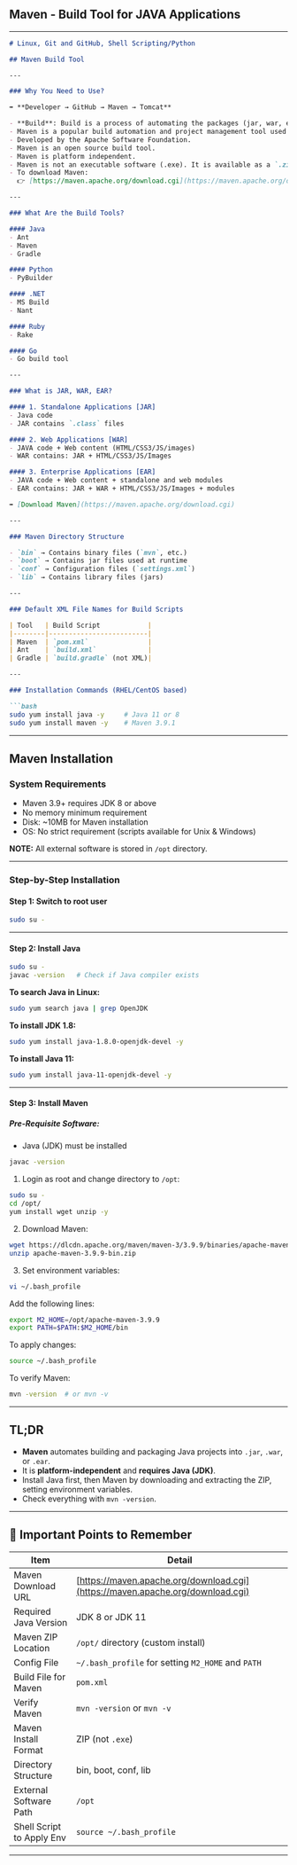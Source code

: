 ## Maven - Build Tool for JAVA Applications
---

```markdown
# Linux, Git and GitHub, Shell Scripting/Python

## Maven Build Tool

---

### Why You Need to Use?

➡️ **Developer → GitHub → Maven → Tomcat**

- **Build**: Build is a process of automating the packages (jar, war, ear)
- Maven is a popular build automation and project management tool used primarily for Java projects.
- Developed by the Apache Software Foundation.
- Maven is an open source build tool.
- Maven is platform independent.
- Maven is not an executable software (.exe). It is available as a `.zip` or `.tar.gz` (download and extract).
- To download Maven:  
  👉 [https://maven.apache.org/download.cgi](https://maven.apache.org/download.cgi)

---

### What Are the Build Tools?

#### Java
- Ant
- Maven
- Gradle

#### Python
- PyBuilder

#### .NET
- MS Build
- Nant

#### Ruby
- Rake

#### Go
- Go build tool

---

### What is JAR, WAR, EAR?

#### 1. Standalone Applications [JAR]
- Java code  
- JAR contains `.class` files

#### 2. Web Applications [WAR]
- JAVA code + Web content (HTML/CSS3/JS/images)  
- WAR contains: JAR + HTML/CSS3/JS/Images

#### 3. Enterprise Applications [EAR]
- JAVA code + Web content + standalone and web modules  
- EAR contains: JAR + WAR + HTML/CSS3/JS/Images + modules

➡️ [Download Maven](https://maven.apache.org/download.cgi)

---

### Maven Directory Structure

- `bin` → Contains binary files (`mvn`, etc.)
- `boot` → Contains jar files used at runtime
- `conf` → Configuration files (`settings.xml`)
- `lib` → Contains library files (jars)

---

### Default XML File Names for Build Scripts

| Tool   | Build Script            |
|--------|-------------------------|
| Maven  | `pom.xml`               |
| Ant    | `build.xml`             |
| Gradle | `build.gradle` (not XML)|

---

### Installation Commands (RHEL/CentOS based)

```bash
sudo yum install java -y     # Java 11 or 8
sudo yum install maven -y    # Maven 3.9.1
```

---

## Maven Installation

### System Requirements

- Maven 3.9+ requires JDK 8 or above
- No memory minimum requirement
- Disk: ~10MB for Maven installation
- OS: No strict requirement (scripts available for Unix & Windows)

**NOTE:** All external software is stored in `/opt` directory.

---

### Step-by-Step Installation

#### Step 1: Switch to root user

```bash
sudo su -
```

---

#### Step 2: Install Java

```bash
sudo su -
javac -version   # Check if Java compiler exists
```

**To search Java in Linux:**

```bash
sudo yum search java | grep OpenJDK
```

**To install JDK 1.8:**

```bash
sudo yum install java-1.8.0-openjdk-devel -y
```

**To install Java 11:**

```bash
sudo yum install java-11-openjdk-devel -y
```

---

#### Step 3: Install Maven

##### Pre-Requisite Software:
- Java (JDK) must be installed

```bash
javac -version
```

1. Login as root and change directory to `/opt`:

```bash
sudo su -
cd /opt/
yum install wget unzip -y
```

2. Download Maven:

```bash
wget https://dlcdn.apache.org/maven/maven-3/3.9.9/binaries/apache-maven-3.9.9-bin.zip
unzip apache-maven-3.9.9-bin.zip
```

3. Set environment variables:

```bash
vi ~/.bash_profile
```

Add the following lines:

```bash
export M2_HOME=/opt/apache-maven-3.9.9
export PATH=$PATH:$M2_HOME/bin
```

To apply changes:

```bash
source ~/.bash_profile
```

To verify Maven:

```bash
mvn -version  # or mvn -v
```

---

## TL;DR

- **Maven** automates building and packaging Java projects into `.jar`, `.war`, or `.ear`.
- It is **platform-independent** and **requires Java (JDK)**.
- Install Java first, then Maven by downloading and extracting the ZIP, setting environment variables.
- Check everything with `mvn -version`.

---

## 🧠 Important Points to Remember

| Item                     | Detail                                                                 |
|--------------------------|------------------------------------------------------------------------|
| Maven Download URL       | [https://maven.apache.org/download.cgi](https://maven.apache.org/download.cgi) |
| Required Java Version    | JDK 8 or JDK 11                                                        |
| Maven ZIP Location       | `/opt/` directory (custom install)                                     |
| Config File              | `~/.bash_profile` for setting `M2_HOME` and `PATH`                     |
| Build File for Maven     | `pom.xml`                                                              |
| Verify Maven             | `mvn -version` or `mvn -v`                                             |
| Maven Install Format     | ZIP (not `.exe`)                                                       |
| Directory Structure      | bin, boot, conf, lib                                                   |
| External Software Path   | `/opt`                                                                 |
| Shell Script to Apply Env| `source ~/.bash_profile`                                              |

---

```
